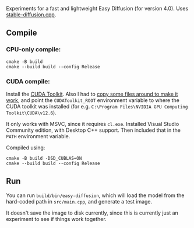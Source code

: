 Experiments for a fast and lightweight Easy Diffusion (for version 4.0). Uses [stable-diffusion.cpp](https://github.com/leejet/stable-diffusion.cpp).

## Compile
### CPU-only compile:

```
cmake -B build
cmake --build build --config Release
```

### CUDA compile:

Install the [CUDA Toolkit](https://developer.nvidia.com/cuda-downloads). Also I had to [copy some files around to make it work](https://github.com/NVlabs/tiny-cuda-nn/issues/164#issuecomment-1280749170), and point the `CUDAToolkit_ROOT` environment variable to where the CUDA toolkit was installed (for e.g. `C:\Program Files\NVIDIA GPU Computing Toolkit\CUDA\v12.6`).

It only works with MSVC, since it requires `cl.exe`. Installed Visual Studio Community edition, with Desktop C++ support. Then included that in the `PATH` environment variable.

Compiled using:
```
cmake -B build -DSD_CUBLAS=ON
cmake --build build --config Release
```

## Run

You can run `build/bin/easy-diffusion`, which will load the model from the hard-coded path in `src/main.cpp`, and generate a test image.

It doesn't save the image to disk currently, since this is currently just an experiment to see if things work together.
